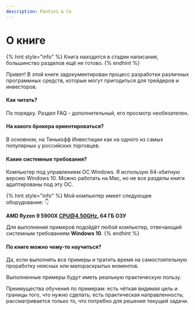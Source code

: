 ```yaml
---
description: Pantini & Co
---
```


# О книге

{% hint style="info" %}
Книга находится в стадии написания, большинство разделов ещё не готово.
{% endhint %}

Привет! В этой книге задокументирован процесс разработки различных программных средств, которые могут пригодиться для трейдеров и инвесторов.

#### Как читать?

По порядку. Раздел FAQ - дополнительный, его просмотр необязателен.

#### На какого брокера ориентироваться?

В основном, на Тинькофф Инвестиции как на одного из самых популярных у российских торговцев.

#### Какие системные требования?

Компьютер под управлением ОС Windows. Я использую 64-хбитную версию Windows 10. Можно работать на Mac, но не все разделы книги адаптированы под эту ОС.

{% hint style="info" %}
Мой компьютер имеет следующее оборудование: 👇 

**AMD Ryzen 9 5900X CPU@4.50GHz, 64 ГБ ОЗУ**

Для выполнения примеров подойдёт любой компьютер, отвечающий системным требованиям **Windows 10**.
{% endhint %}

#### По книге можно чему-то научиться?

Да, если выполнять все примеры и тратить время на самостоятельную проработку неясных или малораскрытых моментов.

Выполненные примеры будут иметь реальную практическую пользу.

Преимущества обучения по примерам: есть чёткая видимая цель и границы того, что нужно сделать; есть практическая направленность; рассматривается только то, что потребно для решения текущей задачи.

